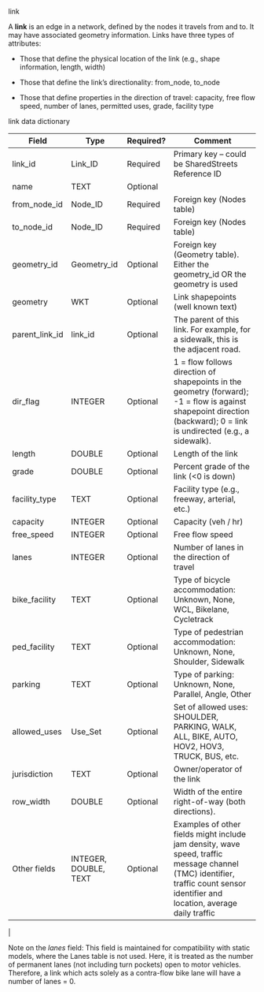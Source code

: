 link

A **link** is an edge in a network, defined by the
nodes it travels from and to. It may have associated geometry information. Links have three
types of attributes:

  - Those that define the physical location of the link (e.g., shape information, length,
    width)

  - Those that define the link’s directionality: from\_node, to\_node

  - Those that define properties in the direction of travel: capacity,
    free flow speed, number of lanes, permitted uses, grade, facility type

link data dictionary

| Field                                   | Type                  | Required? | Comment                                                                                                                                                                       |
| --------------------------------------- | --------------------- | --------- | ----------------------------------------------------------------------------------------------------------------------------------------------------------------------------- |
| link_id | Link\_ID              | Required  | Primary key – could be SharedStreets Reference ID                                                                                                                             |
| name                                    | TEXT                  | Optional  |                                                                                                                                                                               |
| from\_node_id                              | Node\_ID            | Required  | Foreign key (Nodes table)                                                                                                                                                     |
| to\_node_id                                | Node\_ID            | Required  | Foreign key (Nodes table)                                                                                                                                                     |
| geometry_id | Geometry_id | Optional  | Foreign key (Geometry table). Either the geometry_id OR the geometry is used  |
| geometry                     | WKT    | Optional  | Link shapepoints (well known text)                                                                                                                                            |
|parent_link_id | link_id | Optional | The parent of this link. For example, for a sidewalk, this is the adjacent road.
| dir\_flag                        | INTEGER               | Optional  | 1 = flow follows direction of shapepoints in the geometry (forward); -1 = flow is against shapepoint direction (backward); 0 = link is undirected (e.g., a sidewalk).                                               |
| length  |  DOUBLE | Optional  | Length of the link  |
| grade | DOUBLE  | Optional  |  Percent grade of the link (<0 is down) |
| facility_type | TEXT | Optional | Facility type (e.g., freeway, arterial, etc.) |
| capacity                                | INTEGER               | Optional  | Capacity (veh / hr)                                                                                                                                                           |
| free_speed                               | INTEGER               | Optional  | Free flow speed                                                                                                                                                               |
| lanes                           | INTEGER               | Optional  | Number of lanes in the direction of travel                                                                                                                                       |
| bike_facility                            | TEXT                  | Optional  | Type of bicycle accommodation: Unknown, None, WCL, Bikelane, Cycletrack                                                                                                       |
| ped_facility                             | TEXT                  | Optional  | Type of pedestrian accommodation: Unknown, None, Shoulder, Sidewalk                                                                                                           |
| parking                                 | TEXT                  | Optional  | Type of parking: Unknown, None, Parallel, Angle, Other                                                                                                                        |
| allowed\_uses                           | Use\_Set              | Optional  | Set of allowed uses: SHOULDER, PARKING, WALK, ALL, BIKE, AUTO, HOV2, HOV3, TRUCK, BUS, etc.                                                                                   |
| jurisdiction  | TEXT  | Optional  | Owner/operator of the link  |
| row_width | DOUBLE  | Optional  |  Width of the entire right-of-way (both directions).  | 
| Other fields                            | INTEGER, DOUBLE, TEXT | Optional  | Examples of other fields might include jam density, wave speed, traffic message channel (TMC) identifier, traffic count sensor identifier and location, average daily traffic |
| 


Note on the _lanes_ field: This field is maintained for compatibility with static models, where
    the Lanes table is not used. Here, it is treated as the number of
    permanent lanes (not including turn pockets) open to motor vehicles.
    Therefore, a link which acts solely as a contra-flow bike lane will
    have a number of lanes = 0.
